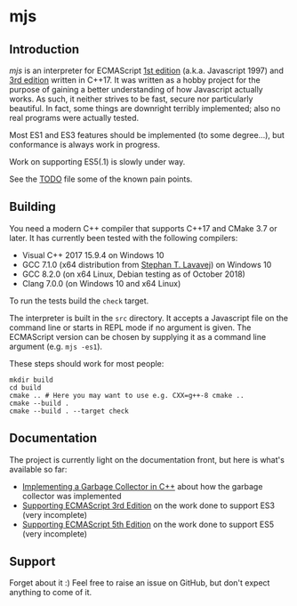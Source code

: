 # mjs

## Introduction
_mjs_ is an interpreter for ECMAScript [1st
edition](https://www.ecma-international.org/publications/files/ECMA-ST-ARCH/ECMA-262,%201st%20edition,%20June%201997.pdf)
(a.k.a. Javascript 1997) and [3rd
edition](http://www.ecma-international.org/publications/files/ECMA-ST-ARCH/ECMA-262,%203rd%20edition,%20December%201999.pdf)
written in C++17. It was written as a hobby project for the purpose of
gaining a better understanding of how Javascript actually works. As
such, it neither strives to be fast, secure nor particularly beautiful.
In fact, some things are downright terribly implemented; also no real
programs were actually tested.

Most ES1 and ES3 features should be implemented (to some
degree...), but conformance is always work in progress.

Work on supporting ES5(.1) is slowly under way.

See the [TODO](TODO.md) file some of the known pain points.

## Building

You need a modern C++ compiler that supports C++17 and CMake 3.7 or
later. It has currently been tested with the following compilers:

* Visual C++ 2017 15.9.4 on Windows 10
* GCC 7.1.0 (x64 distribution from [Stephan T. Lavavej](https://nuwen.net/mingw.html)) on Windows 10
* GCC 8.2.0 (on x64 Linux, Debian testing as of October 2018)
* Clang 7.0.0 (on Windows 10 and x64 Linux)

To run the tests build the `check` target.

The interpreter is built in the `src` directory. It accepts a Javascript
file on the command line or starts in REPL mode if no argument is given.
The ECMAScript version can be chosen by supplying it as a command line
argument (e.g. `mjs -es1`).

These steps should work for most people:

    mkdir build
    cd build
    cmake .. # Here you may want to use e.g. CXX=g++-8 cmake ..
    cmake --build .
    cmake --build . --target check

## Documentation

The project is currently light on the documentation front, but here is
what's available so far:

* [Implementing a Garbage Collector in
  C++](https://mras0.github.io/mjs/doc/gc/initial.html) about how the
  garbage collector was implemented
* [Supporting ECMAScript 3rd Edition](doc/es3/es3.md) on the work done
  to support ES3 (very incomplete)
* [Supporting ECMAScript 5th Edition](doc/es5/es5.md) on the work done
  to support ES5 (very incomplete)

## Support

Forget about it :) Feel free to raise an issue on GitHub, but don't
expect anything to come of it.
